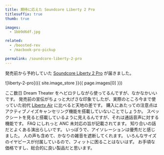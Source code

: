 ```yaml
---
title: 期待に応えた Soundcore Liberty 2 Pro
titlesuffix: true
thumb: true

images:
  - 1bb9d6df.jpg

related:
  - /boosted-rev
  - /macbook-pro-pickup

permalink: /soundcore-liberty-2-pro
---
```


発売前から予約していた [Soundcore Liberty 2 Pro](https://www.soundcore.com/products/variant/liberty-2-pro/A3909011) が届きました。

![liberty-2-pro]({{ site.image_store }}{{ page.images[0] }})

ここ数日 Dream Theater をヘビロテしながら使ってるんですが、なかなかいいです。
発売前の宣伝がちょっと大げさな印象でしたが、実際のところ今まで使っていた初代 [Liberty Air](https://www.soundcore.com/products/variant/liberty-air/A3902011) に比べると天地の差です。
購入にあたっての注意点はアクティブノイズキャンセリング機能を搭載していないことでしょうか。
スペックシートを見ると搭載しているように見えるんですが、それは通話音声に対する機能です。
FAQ にしれっと ANC 未対応の旨が記載されてます。
知り合いの話だとよくある演出らしいです。
いっぽうで、アイソレーションは優秀だと感じました。
人の声も含めて、かなりの雑音を遮断してくれます。
いろんなサイズのイヤピースが付属しているので、フィットに困ることはないはず。
お手頃な価格ですし、総合的に良い製品だと思います。

